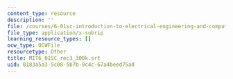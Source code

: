 ```yaml
---
content_type: resource
description: ''
file: /courses/6-01sc-introduction-to-electrical-engineering-and-computer-science-i-spring-2011/0183a5a35c085b7b9c4c67a4beed75ad_MIT6_01SC_rec3_300k.vtt
file_type: application/x-subrip
learning_resource_types: []
ocw_type: OCWFile
resourcetype: Other
title: MIT6_01SC_rec3_300k.srt
uid: 0183a5a3-5c08-5b7b-9c4c-67a4beed75ad
---
```

